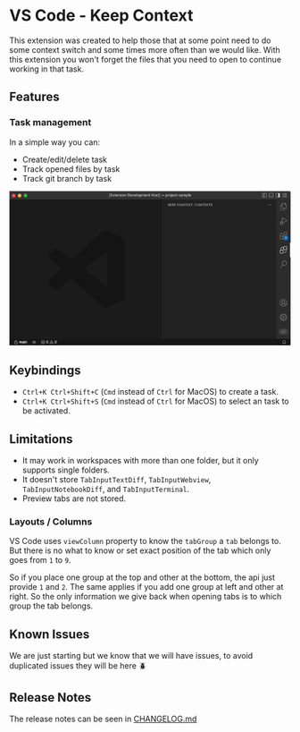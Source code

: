 # VS Code - Keep Context

This extension was created to help those that at some point need to do some context switch and some times more often than we would like.
With this extension you won't forget the files that you need to open to continue working in that task.

## Features

### Task management

In a simple way you can:

- Create/edit/delete task
- Track opened files by task
- Track git branch by task

![Task management](images/docs/app-screen-record.gif)

## Keybindings

- `Ctrl+K Ctrl+Shift+C` (`Cmd` instead of `Ctrl` for MacOS) to create a task.
- `Ctrl+K Ctrl+Shift+S` (`Cmd` instead of `Ctrl` for MacOS) to select an task to be activated.

## Limitations

- It may work in workspaces with more than one folder, but it only supports single folders.
- It doesn't store `TabInputTextDiff`, `TabInputWebview`, `TabInputNotebookDiff`, and `TabInputTerminal`.
- Preview tabs are not stored.

### Layouts / Columns

VS Code uses `viewColumn` property to know the `tabGroup` a `tab` belongs to. But there is no what to know or set exact
position of the tab which only goes from `1` to `9`.

So if you place one group at the top and other at the bottom, the api just provide `1` and `2`. The same applies if you
add one group at left and other at right. So the only information we give back when opening tabs is to which group the
tab belongs.

## Known Issues

We are just starting but we know that we will have issues, to avoid duplicated issues they will be here :beetle:

## Release Notes

The release notes can be seen in [CHANGELOG.md](CHANGELOG.md)

